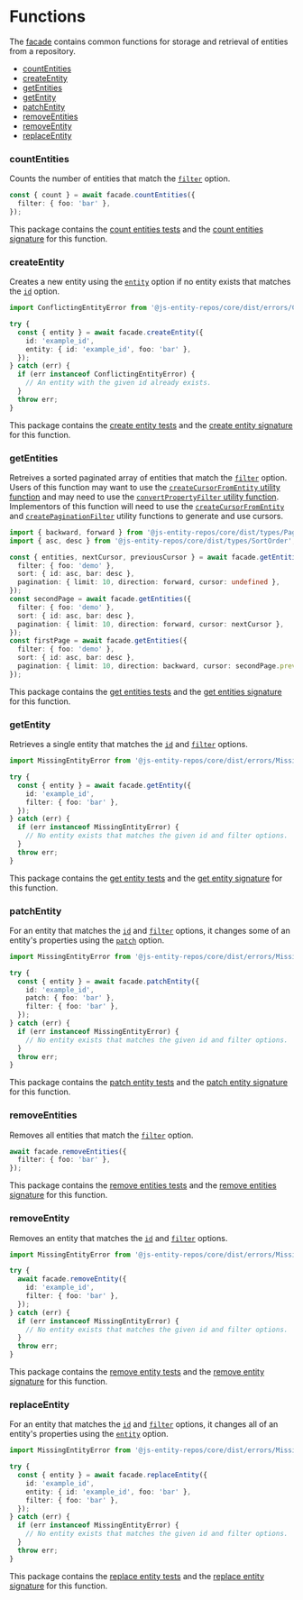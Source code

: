 # Functions

The [facade](./facade.md) contains common functions for storage and retrieval of entities from a repository.

- [countEntities](#countentities)
- [createEntity](#createentity)
- [getEntities](#getentities)
- [getEntity](#getentity)
- [patchEntity](#patchentity)
- [removeEntities](#removeentities)
- [removeEntity](#removeentity)
- [replaceEntity](#replaceentity)

### countEntities
Counts the number of entities that match the [`filter`](./options.md#filter) option.

```ts
const { count } = await facade.countEntities({
  filter: { foo: 'bar' },
});
```

This package contains the [count entities tests](../src/tests/countEntities) and the [count entities signature](../src/signatures/CountEntities.ts) for this function.

### createEntity
Creates a new entity using the [`entity`](./options.md#entity) option if no entity exists that matches the [`id`](./options.md#id) option.

```ts
import ConflictingEntityError from '@js-entity-repos/core/dist/errors/ConflictingEntityError';

try {
  const { entity } = await facade.createEntity({
    id: 'example_id',
    entity: { id: 'example_id', foo: 'bar' },
  });
} catch (err) {
  if (err instanceof ConflictingEntityError) {
    // An entity with the given id already exists.
  }
  throw err;
}
```

This package contains the [create entity tests](../src/tests/createEntity) and the [create entity signature](../src/signatures/CreateEntity.ts) for this function.

### getEntities
Retreives a sorted paginated array of entities that match the [`filter`](./options.md#filter) option. Users of this function may want to use the [`createCursorFromEntity` utility function](./utils.md#createcursorfromentity) and may need to use the [`convertPropertyFilter` utility function](./utils.md#convertpropertyfilter). Implementors of this function will need to use the [`createCursorFromEntity`](./utils.md#createcursorfromentity) and [`createPaginationFilter`](./utils.md#createpaginationfilter) utility functions to generate and use cursors.

```ts
import { backward, forward } from '@js-entity-repos/core/dist/types/PaginationDirection';
import { asc, desc } from '@js-entity-repos/core/dist/types/SortOrder';

const { entities, nextCursor, previousCursor } = await facade.getEntities({
  filter: { foo: 'demo' },
  sort: { id: asc, bar: desc },
  pagination: { limit: 10, direction: forward, cursor: undefined },
});
const secondPage = await facade.getEntities({
  filter: { foo: 'demo' },
  sort: { id: asc, bar: desc },
  pagination: { limit: 10, direction: forward, cursor: nextCursor },
});
const firstPage = await facade.getEntities({
  filter: { foo: 'demo' },
  sort: { id: asc, bar: desc },
  pagination: { limit: 10, direction: backward, cursor: secondPage.previousCursor },
});
```

This package contains the [get entities tests](../src/tests/getEntities) and the [get entities signature](../src/signatures/GetEntities.ts) for this function.

### getEntity
Retrieves a single entity that matches the [`id`](./options.md#id) and [`filter`](./options.md#filter) options.

```ts
import MissingEntityError from '@js-entity-repos/core/dist/errors/MissingEntityError';

try {
  const { entity } = await facade.getEntity({
    id: 'example_id',
    filter: { foo: 'bar' },
  });
} catch (err) {
  if (err instanceof MissingEntityError) {
    // No entity exists that matches the given id and filter options.
  }
  throw err;
}
```

This package contains the [get entity tests](../src/tests/getEntity) and the [get entity signature](../src/signatures/GetEntity.ts) for this function.

### patchEntity
For an entity that matches the [`id`](./options.md#id) and [`filter`](./options.md#filter) options, it changes some of an entity's properties using the [`patch`](./options.md#patch) option.

```ts
import MissingEntityError from '@js-entity-repos/core/dist/errors/MissingEntityError';

try {
  const { entity } = await facade.patchEntity({
    id: 'example_id',
    patch: { foo: 'bar' },
    filter: { foo: 'bar' },
  });
} catch (err) {
  if (err instanceof MissingEntityError) {
    // No entity exists that matches the given id and filter options.
  }
  throw err;
}
```

This package contains the [patch entity tests](../src/tests/patchEntity) and the [patch entity signature](../src/signatures/PatchEntity.ts) for this function.

### removeEntities
Removes all entities that match the [`filter`](./options.md#filter) option.

```ts
await facade.removeEntities({
  filter: { foo: 'bar' },
});
```

This package contains the [remove entities tests](../src/tests/removesEntities) and the [remove entities signature](../src/signatures/RemoveEntities.ts) for this function.

### removeEntity
Removes an entity that matches the [`id`](./options.md#id) and [`filter`](./options.md#filter) options.

```ts
import MissingEntityError from '@js-entity-repos/core/dist/errors/MissingEntityError';

try {
  await facade.removeEntity({
    id: 'example_id',
    filter: { foo: 'bar' },
  });
} catch (err) {
  if (err instanceof MissingEntityError) {
    // No entity exists that matches the given id and filter options.
  }
  throw err;
}
```

This package contains the [remove entity tests](../src/tests/removesEntity) and the [remove entity signature](../src/signatures/RemoveEntity.ts) for this function.

### replaceEntity
For an entity that matches the [`id`](./options.md#id) and [`filter`](./options.md#filter) options, it changes all of an entity's properties using the [`entity`](./options.md#entity) option.

```ts
import MissingEntityError from '@js-entity-repos/core/dist/errors/MissingEntityError';

try {
  const { entity } = await facade.replaceEntity({
    id: 'example_id',
    entity: { id: 'example_id', foo: 'bar' },
    filter: { foo: 'bar' },
  });
} catch (err) {
  if (err instanceof MissingEntityError) {
    // No entity exists that matches the given id and filter options.
  }
  throw err;
}
```

This package contains the [replace entity tests](../src/tests/replaceEntity) and the [replace entity signature](../src/signatures/ReplaceEntity.ts) for this function.
